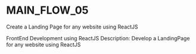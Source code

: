 # MAIN_FLOW_05
Create a Landing Page for any website using ReactJS

FrontEnd Development using ReactJS
Description:
Develop a LandingPage for any website using ReactJS
